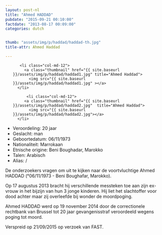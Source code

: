 ```yaml
---
layout: post-nl
title: "Ahmed HADDAD"
pubdate: "2015-09-21 00:10:00"
factdate: "2013-08-17 00:09:00"
categories: dutch


thumb: "assets/img/p/haddad/haddad-th.jpg"
title-attr: Ahmed Haddad

---
```


<div class="row">

  <div class="col-xs-6 col-md-4">
<ul class="row polaroids">

       <li class="col-md-12">  
         <a class="thumbnail" href="{{ site.baseurl }}/assets/img/p/haddad/haddad1.jpg" title="Ahmed Haddad">
           <img src="{{ site.baseurl }}/assets/img/p/haddad/haddad1.jpg" ></a>
      </li>
      
          <li class="col-md-12">  
         <a class="thumbnail" href="{{ site.baseurl }}/assets/img/p/haddad/haddad2.jpg"  title="Ahmed Haddad">
           <img src="{{ site.baseurl }}/assets/img/p/haddad/haddad2.jpg"></a>
      </li>
      
     

  </ul>

  
  </div>
  <div class="col-xs-12 col-md-8">
 
<ul>
<li>Veroordeling: 20 jaar</li>
<li>Geslacht: man</li>
<li>Geboortedatum: 06/11/1973</li>
<li>Nationaliteit: Marrokaan</li>
<li>Etnische origine: Beni Boughadar, Marokko</li>
<li>Talen: Arabisch</li>
<li>Alias: /</li>
</ul> 


<p>De onderzoekers vragen om uit te kijken naar de voortvluchtige Ahmed HADDAD (°06/11/1973 - Beni Boughafar, Marokko).</p>

<p>Op 17 augustus 2013 bracht hij verschillende messteken toe aan zijn ex-vrouw in het bijzijn van hun 3 jonge kinderen. Hij liet het slachtoffer voor dood achter maar zij overleefde bij wonder de moordpoging.</p>
<p>Ahmed HADDAD werd op 19 november 2014 door de correctionele rechtbank van Brussel tot 20 jaar gevangenisstraf veroordeeld wegens poging tot moord.</p>

<p>Verspreid op 21/09/2015 op verzoek van FAST.</p>

</div>


</div>

